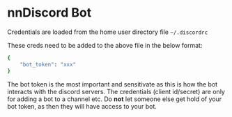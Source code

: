 # nnDiscord Bot

Credentials are loaded from the home user directory file `~/.discordrc`

These creds need to be added to the above file in the below format:

```bash
{
    "bot_token": "xxx"
}
```

The bot token is the most important and sensitivate as this is how the bot interacts with the discord servers.  The 
credentials (client id/secret) are only for adding a bot to a channel etc.  Do **not** let someone else get hold of 
your bot token, as then they will have access to your bot.

